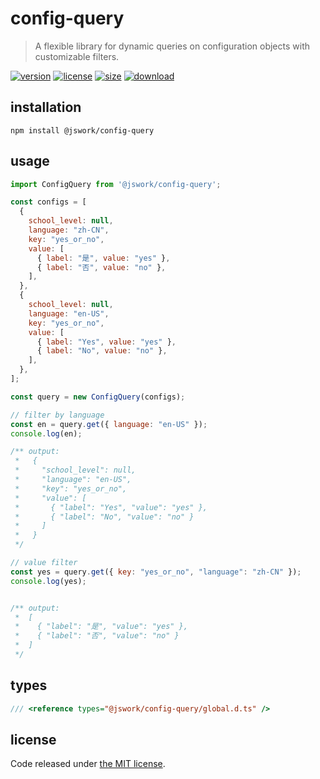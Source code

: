 # config-query
> A flexible library for dynamic queries on configuration objects with customizable filters.

[![version][version-image]][version-url]
[![license][license-image]][license-url]
[![size][size-image]][size-url]
[![download][download-image]][download-url]

## installation
```shell
npm install @jswork/config-query
```

## usage
```js
import ConfigQuery from '@jswork/config-query';

const configs = [
  {
    school_level: null,
    language: "zh-CN",
    key: "yes_or_no",
    value: [
      { label: "是", value: "yes" },
      { label: "否", value: "no" },
    ],
  },
  {
    school_level: null,
    language: "en-US",
    key: "yes_or_no",
    value: [
      { label: "Yes", value: "yes" },
      { label: "No", value: "no" },
    ],
  },
];

const query = new ConfigQuery(configs);

// filter by language
const en = query.get({ language: "en-US" });
console.log(en);

/** output:
 *   {
 *     "school_level": null,
 *     "language": "en-US",
 *     "key": "yes_or_no",
 *     "value": [
 *       { "label": "Yes", "value": "yes" },
 *       { "label": "No", "value": "no" }
 *     ]
 *   }
 */

// value filter
const yes = query.get({ key: "yes_or_no", "language": "zh-CN" });
console.log(yes);


/** output:
 *  [ 
 *    { "label": "是", "value": "yes" },
 *    { "label": "否", "value": "no" }
 *  ]
 */
```

## types
```ts
/// <reference types="@jswork/config-query/global.d.ts" />
```

## license
Code released under [the MIT license](https://github.com/afeiship/config-query/blob/master/LICENSE.txt).

[version-image]: https://img.shields.io/npm/v/@jswork/config-query
[version-url]: https://npmjs.org/package/@jswork/config-query

[license-image]: https://img.shields.io/npm/l/@jswork/config-query
[license-url]: https://github.com/afeiship/config-query/blob/master/LICENSE.txt

[size-image]: https://img.shields.io/bundlephobia/minzip/@jswork/config-query
[size-url]: https://github.com/afeiship/config-query/blob/master/dist/index.min.js

[download-image]: https://img.shields.io/npm/dm/@jswork/config-query
[download-url]: https://www.npmjs.com/package/@jswork/config-query
